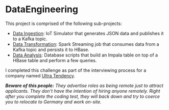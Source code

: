 # DataEngineering

This project is comprised of the following sub-projects:

* [Data Ingestion](./DataIngestion): IoT Simulator that generates JSON data and publishes it to a Kafka topic.
* [Data Transformation](./DataTransformation): Spark Streaming job that consumes data from a Kafka topic and persists it to HBase.
* [Data Analysis](./DataAnalysis): Database scripts that build an Impala table on top of a HBase table and perform a few queries.

I completed this challenge as part of the interviewing process for a company named [Ultra Tendency](http://www.ultratendency.com/). 

***Beware of this people:*** *They advertise roles as being remote just to attract applicants. They don't have the intention of hiring anyone remotely. Right after you complete the coding test, they will back down and try to coerce you to relocate to Germany and work on-site.*

